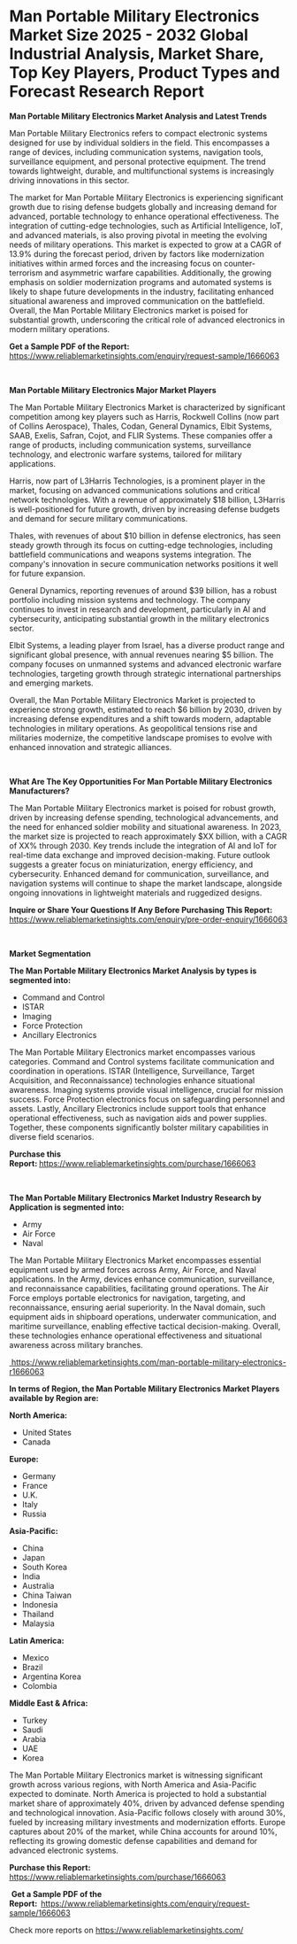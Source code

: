<p><h1>Man Portable Military Electronics Market Size 2025 - 2032 Global Industrial Analysis, Market Share, Top Key Players, Product Types and Forecast Research Report</h1></p><p><strong>Man Portable Military Electronics Market Analysis and Latest Trends</strong></p>
<p><p>Man Portable Military Electronics refers to compact electronic systems designed for use by individual soldiers in the field. This encompasses a range of devices, including communication systems, navigation tools, surveillance equipment, and personal protective equipment. The trend towards lightweight, durable, and multifunctional systems is increasingly driving innovations in this sector.</p><p>The market for Man Portable Military Electronics is experiencing significant growth due to rising defense budgets globally and increasing demand for advanced, portable technology to enhance operational effectiveness. The integration of cutting-edge technologies, such as Artificial Intelligence, IoT, and advanced materials, is also proving pivotal in meeting the evolving needs of military operations. This market is expected to grow at a CAGR of 13.9% during the forecast period, driven by factors like modernization initiatives within armed forces and the increasing focus on counter-terrorism and asymmetric warfare capabilities. Additionally, the growing emphasis on soldier modernization programs and automated systems is likely to shape future developments in the industry, facilitating enhanced situational awareness and improved communication on the battlefield. Overall, the Man Portable Military Electronics market is poised for substantial growth, underscoring the critical role of advanced electronics in modern military operations.</p></p>
<p><strong>Get a Sample PDF of the Report:&nbsp;</strong> <a href="https://www.reliablemarketinsights.com/enquiry/request-sample/1666063?utm_campaign=2012&utm_medium=2&utm_source=Github&utm_content=ia&utm_term=17022025&utm_id=man-portable-military-electronics">https://www.reliablemarketinsights.com/enquiry/request-sample/1666063</a></p>
<p>&nbsp;</p>
<p><strong>Man Portable Military Electronics Major Market Players</strong></p>
<p><p>The Man Portable Military Electronics Market is characterized by significant competition among key players such as Harris, Rockwell Collins (now part of Collins Aerospace), Thales, Codan, General Dynamics, Elbit Systems, SAAB, Exelis, Safran, Cojot, and FLIR Systems. These companies offer a range of products, including communication systems, surveillance technology, and electronic warfare systems, tailored for military applications.</p><p>Harris, now part of L3Harris Technologies, is a prominent player in the market, focusing on advanced communications solutions and critical network technologies. With a revenue of approximately $18 billion, L3Harris is well-positioned for future growth, driven by increasing defense budgets and demand for secure military communications.</p><p>Thales, with revenues of about $10 billion in defense electronics, has seen steady growth through its focus on cutting-edge technologies, including battlefield communications and weapons systems integration. The company's innovation in secure communication networks positions it well for future expansion.</p><p>General Dynamics, reporting revenues of around $39 billion, has a robust portfolio including mission systems and technology. The company continues to invest in research and development, particularly in AI and cybersecurity, anticipating substantial growth in the military electronics sector.</p><p>Elbit Systems, a leading player from Israel, has a diverse product range and significant global presence, with annual revenues nearing $5 billion. The company focuses on unmanned systems and advanced electronic warfare technologies, targeting growth through strategic international partnerships and emerging markets.</p><p>Overall, the Man Portable Military Electronics Market is projected to experience strong growth, estimated to reach $6 billion by 2030, driven by increasing defense expenditures and a shift towards modern, adaptable technologies in military operations. As geopolitical tensions rise and militaries modernize, the competitive landscape promises to evolve with enhanced innovation and strategic alliances.</p></p>
<p>&nbsp;</p>
<p><strong>What Are The Key Opportunities For Man Portable Military Electronics Manufacturers?</strong></p>
<p><p>The Man Portable Military Electronics market is poised for robust growth, driven by increasing defense spending, technological advancements, and the need for enhanced soldier mobility and situational awareness. In 2023, the market size is projected to reach approximately $XX billion, with a CAGR of XX% through 2030. Key trends include the integration of AI and IoT for real-time data exchange and improved decision-making. Future outlook suggests a greater focus on miniaturization, energy efficiency, and cybersecurity. Enhanced demand for communication, surveillance, and navigation systems will continue to shape the market landscape, alongside ongoing innovations in lightweight materials and ruggedized designs.</p></p>
<p><strong>Inquire or Share Your Questions If Any Before Purchasing This Report:</strong> <a href="https://www.reliablemarketinsights.com/enquiry/pre-order-enquiry/1666063?utm_campaign=2012&utm_medium=2&utm_source=Github&utm_content=ia&utm_term=17022025&utm_id=man-portable-military-electronics">https://www.reliablemarketinsights.com/enquiry/pre-order-enquiry/1666063</a></p>
<p>&nbsp;</p>
<p><strong>Market Segmentation</strong></p>
<p><strong>The Man Portable Military Electronics Market Analysis by types is segmented into:</strong></p>
<p><ul><li>Command and Control</li><li>ISTAR</li><li>Imaging</li><li>Force Protection</li><li>Ancillary Electronics</li></ul></p>
<p><p>The Man Portable Military Electronics market encompasses various categories. Command and Control systems facilitate communication and coordination in operations. ISTAR (Intelligence, Surveillance, Target Acquisition, and Reconnaissance) technologies enhance situational awareness. Imaging systems provide visual intelligence, crucial for mission success. Force Protection electronics focus on safeguarding personnel and assets. Lastly, Ancillary Electronics include support tools that enhance operational effectiveness, such as navigation aids and power supplies. Together, these components significantly bolster military capabilities in diverse field scenarios.</p></p>
<p><strong>Purchase this Report:&nbsp;</strong><a href="https://www.reliablemarketinsights.com/purchase/1666063?utm_campaign=2012&utm_medium=2&utm_source=Github&utm_content=ia&utm_term=17022025&utm_id=man-portable-military-electronics">https://www.reliablemarketinsights.com/purchase/1666063</a></p>
<p>&nbsp;</p>
<p><strong>The Man Portable Military Electronics Market Industry Research by Application is segmented into:</strong></p>
<p><ul><li>Army</li><li>Air Force</li><li>Naval</li></ul></p>
<p><p>The Man Portable Military Electronics Market encompasses essential equipment used by armed forces across Army, Air Force, and Naval applications. In the Army, devices enhance communication, surveillance, and reconnaissance capabilities, facilitating ground operations. The Air Force employs portable electronics for navigation, targeting, and reconnaissance, ensuring aerial superiority. In the Naval domain, such equipment aids in shipboard operations, underwater communication, and maritime surveillance, enabling effective tactical decision-making. Overall, these technologies enhance operational effectiveness and situational awareness across military branches.</p></p>
<p><a href="https://www.reliablemarketinsights.com/man-portable-military-electronics-r1666063?utm_campaign=2012&utm_medium=2&utm_source=Github&utm_content=ia&utm_term=17022025&utm_id=man-portable-military-electronics">&nbsp;https://www.reliablemarketinsights.com/man-portable-military-electronics-r1666063</a></p>
<p><strong>In terms of Region, the Man Portable Military Electronics Market Players available by Region are:</strong></p>
<p>
    <p> <strong> North America: </strong>
        <ul>
            <li>United States</li>
            <li>Canada</li>
        </ul>
        </p> 
    <p> <strong> Europe: </strong>
        <ul>
            <li>Germany</li>
            <li>France</li>
            <li>U.K.</li>
            <li>Italy</li>
            <li>Russia</li>
        </ul>
        </p> 
    <p> <strong> Asia-Pacific: </strong>
        <ul>
            <li>China</li>
            <li>Japan</li>
            <li>South Korea</li>
            <li>India</li>
            <li>Australia</li>
            <li>China Taiwan</li>
            <li>Indonesia</li>
            <li>Thailand</li>
            <li>Malaysia</li>
        </ul>
        </p> 
    <p> <strong> Latin America: </strong>
        <ul>
            <li>Mexico</li>
            <li>Brazil</li>
            <li>Argentina Korea</li>
            <li>Colombia</li>
        </ul>
        </p> 
    <p> <strong> Middle East & Africa: </strong>
        <ul>
            <li>Turkey</li>
            <li>Saudi</li>
            <li>Arabia</li>
            <li>UAE</li>
            <li>Korea</li>
        </ul>
    </p>
    </p>
<p><p>The Man Portable Military Electronics market is witnessing significant growth across various regions, with North America and Asia-Pacific expected to dominate. North America is projected to hold a substantial market share of approximately 40%, driven by advanced defense spending and technological innovation. Asia-Pacific follows closely with around 30%, fueled by increasing military investments and modernization efforts. Europe captures about 20% of the market, while China accounts for around 10%, reflecting its growing domestic defense capabilities and demand for advanced electronic systems.</p></p>
<p><strong>Purchase this Report: </strong><a href="https://www.reliablemarketinsights.com/purchase/1666063?utm_campaign=2012&utm_medium=2&utm_source=Github&utm_content=ia&utm_term=17022025&utm_id=man-portable-military-electronics">https://www.reliablemarketinsights.com/purchase/1666063</a></p>
<p>&nbsp;<strong>Get a Sample PDF of the Report:&nbsp;&nbsp;</strong><a href="https://www.reliablemarketinsights.com/enquiry/request-sample/1666063?utm_campaign=2012&utm_medium=2&utm_source=Github&utm_content=ia&utm_term=17022025&utm_id=man-portable-military-electronics">https://www.reliablemarketinsights.com/enquiry/request-sample/1666063</a></p>
<p><strong></strong></p>
<p>Check more reports on <a href="https://www.reliablemarketinsights.com/?utm_campaign=2012&utm_medium=2&utm_source=Github&utm_content=ia&utm_term=17022025&utm_id=man-portable-military-electronics">https://www.reliablemarketinsights.com/</a></p>
